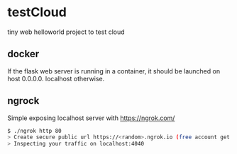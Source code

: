 # testCloud
tiny web helloworld project to test cloud

## docker
If the flask web server is running in a container, it should be launched on host 0.0.0.0. localhost otherwise.

## ngrock
Simple exposing localhost server with https://ngrok.com/
```sh
$ ./ngrok http 80
> Create secure public url https://<random>.ngrok.io (free account get random URL)
> Inspecting your traffic on localhost:4040
```
